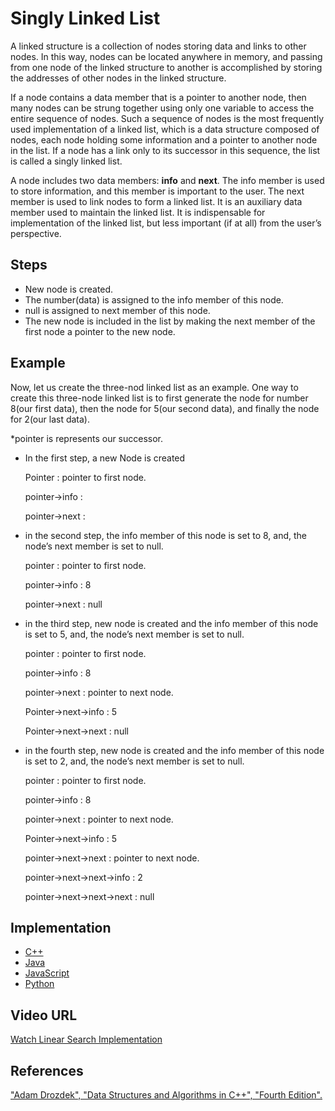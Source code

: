 # Singly Linked List

A linked structure is a collection of nodes storing data and links to other nodes. In this way, nodes can be located anywhere in memory, 
and passing from one node of the linked structure to another is accomplished by storing the addresses of other nodes in the linked structure.

If a node contains a data member that is a pointer to another node, then many nodes can be strung together using only one variable to access 
the entire sequence of nodes. Such a sequence of nodes is the most frequently used implementation of a linked list, which is a data structure 
composed of nodes, each node holding some information and a pointer to another node in the list. If a node has a link only to its successor 
in this sequence, the list is called a singly linked list.

A node includes two data members: **info** and **next**. The info member is used to store information, and this member is important to the user. 
The next member is used to link nodes to form a linked list. It is an auxiliary data member used to maintain the linked list. It is indispensable 
for implementation of the linked list, but less important (if at all) from the user’s perspective.


## Steps

- New node is created.
- The number(data) is assigned to the info member of this node.
- null is assigned to next member of this node.
- The new node is included in the list by making the next member of the first node a pointer to the new node.


## Example

Now, let us create the three-nod linked list as an example. One way to create this three-node linked list is to first  generate the node for number 
8(our first data), then the node for 5(our second data), and finally the node for 2(our last data).

*pointer is represents our successor.

- In the first step, a new Node is created

  Pointer : pointer to first node. 
  
  pointer->info :		
  
  pointer->next :
  
- in the second step, the info member of this node is set to 8, and, the node’s next member is set to null. 

  pointer : pointer to first node.

  pointer->info : 8	

  pointer->next : null

- in the third step, new node is created and the info member of this node is set to 5, and, the node’s next member is set to null. 

  pointer : pointer to first node. 	

  pointer->info : 8	

  pointer->next : pointer to next node.

  Pointer->next->info : 5

  Pointer->next->next : null

- in the fourth step, new node is created and the info member of this node is set to 2, and, the node’s next member is set to null. 

  pointer : pointer to first node. 	

  pointer->info : 8	

  pointer->next : pointer to next node.

  Pointer->next->info : 5

  pointer->next->next : pointer to next node.

  pointer->next->next->info : 2

  pointer->next->next->next : null

## Implementation

- [C++](../../../algorithms/CPlusPlus/Linked-Lists/singly.cpp)
- [Java](../../../algorithms/Java/linked-lists/singly.java)
- [JavaScript](../../../algorithms/JavaScript/src/linked-lists/singly.js)
- [Python](../../../algorithms/Python/linked_lists/singly.py)

## Video URL

[Watch Linear Search Implementation](https://www.youtube.com/watch?v=HB7TcYklBHY)


## References

["Adam Drozdek", "Data Structures and Algorithms in C++", "Fourth Edition".](https://www.ebay.com/itm/Data-Structures-and-Algorithms-in-C-by-Adam-Drozdek-Fourth-Edition-/254763347609)
